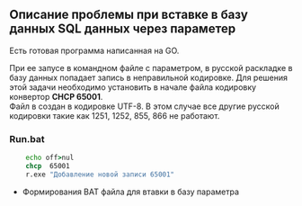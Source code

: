 

## Описание проблемы при вставке в базу данных SQL данных через параметер

Есть готовая программа написанная на GO. 

При ее запусе в командном файле с параметром, в русской раскладке в базу данных попадает запись в неправильной кодировке.
Для решения этой задачи необходимо установить в начале файла кодировку конвертор **CHCP 65001**.      
Файл в создан в кодировке UTF-8. В этом случае все другие русской кодировки такие как 1251, 1252, 855, 866 не работают.  

### Run.bat

```bat
    echo off>nul         
    chcp  65001       
    r.exe "Добавление новой записи 65001"       
```

* Формирования BAT файла для втавки в базу параметра
